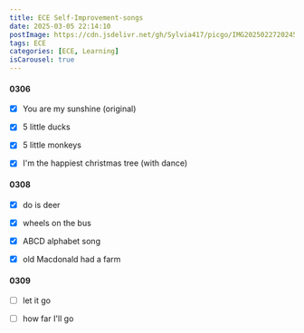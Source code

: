 ```yaml
---
title: ECE Self-Improvement-songs
date: 2025-03-05 22:14:10
postImage: https://cdn.jsdelivr.net/gh/Sylvia417/picgo/IMG20250227202452.jpg
tags: ECE
categories: [ECE, Learning]
isCarousel: true
---
```


#### 0306

- [x] You are my sunshine (original)

- [x] 5 little ducks

- [x] 5 little monkeys

- [x] I'm the happiest christmas tree (with dance)

#### 0308

- [x] do is deer

- [x] wheels on the bus

- [x] ABCD alphabet song

- [x] old Macdonald had a farm

#### 0309

- [ ] let it go

- [ ] how far I'll go
